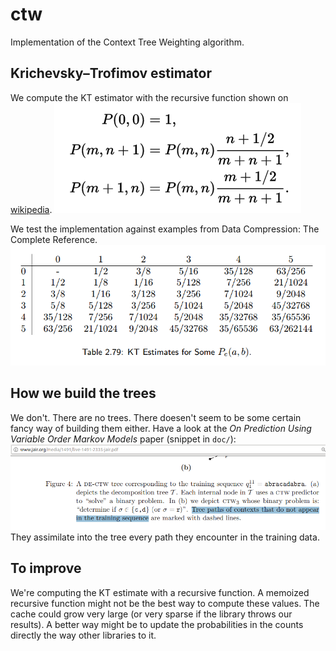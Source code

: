 # ctw
Implementation of the Context Tree Weighting algorithm.

## Krichevsky–Trofimov estimator
We compute the KT estimator with the recursive function shown on 
[wikipedia](https://en.wikipedia.org/w/index.php?title=Krichevsky%E2%80%93Trofimov_estimator&oldid=753863516).
![wikipedia-function](doc/kt-recursive-wikipedia.png)

We test the implementation against examples from 
Data Compression: The Complete Reference.
![textbook-examples](doc/kt-table-david-salomon-data-compression.png)

## How we build the trees
We don't. There are no trees. There doesen't seem to be some certain fancy
way of building them either. Have a look at the 
_On Prediction Using Variable Order Markov Models_ paper (snippet in `doc/`):
![tree-making-hint](doc/2005-paper-tree-generation.png)
They assimilate into the tree every path they encounter in the training data.

## To improve
We're computing the KT estimate with a recursive function.
A memoized recursive function might not be the best
way to compute these values. The cache could grow very
large (or very sparse if the library throws our results).
A better way might be to update the probabilities in
the counts directly the way other libraries to it.